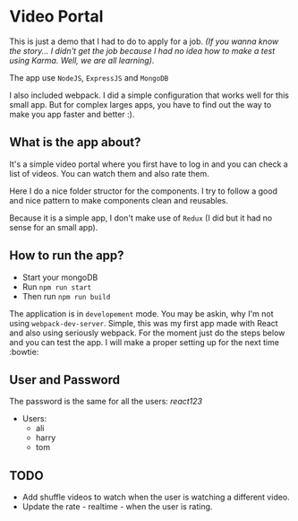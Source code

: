 # Video Portal
This is just a demo that I had to do to apply for a job.
*(If you wanna know the story... I didn't get the job because I had no idea how to make a test using Karma. Well, we are all learning)*.

The app use `NodeJS`, `ExpressJS` and `MongoDB`

I also included webpack. I did a simple configuration that works well for this small app. But for complex larges apps, you have to find out the way to make you app faster and better :).

## What is the app about?
It's a simple video portal where you first have to log in and you can check a list of videos. You can watch them and also rate them.

Here I do a nice folder structor for the components. I try to follow a good and nice pattern to make components clean and reusables.

Because it is a simple app, I don't make use of `Redux` (I did but it had no sense for an small app).

## How to run the app?
* Start your mongoDB
* Run `npm run start`
* Then run `npm run build`

The application is in `developement` mode. You may be askin, why I'm not using `webpack-dev-server`. Simple, this was my first app made with React and also using seriously webpack. For the moment just do the steps below and you can test the app. I will make a proper setting up for the next time :bowtie:

## User and Password
The password is the same for all the users: *react123*
<br>
* Users:
    * ali
    * harry
    * tom

## TODO
* Add shuffle videos to watch when the user is watching a different video.
* Update the rate - realtime - when the user is rating.